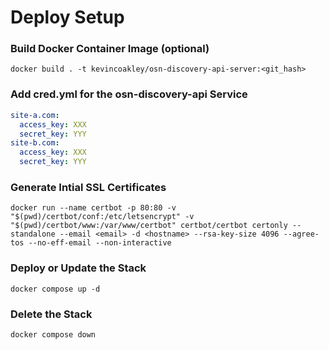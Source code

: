 # Deploy Setup

### Build Docker Container Image (optional)

    docker build . -t kevincoakley/osn-discovery-api-server:<git_hash>

### Add cred.yml for the osn-discovery-api Service

```yaml
site-a.com:
  access_key: XXX
  secret_key: YYY
site-b.com:
  access_key: XXX
  secret_key: YYY
```

### Generate Intial SSL Certificates

    docker run --name certbot -p 80:80 -v "$(pwd)/certbot/conf:/etc/letsencrypt" -v "$(pwd)/certbot/www:/var/www/certbot" certbot/certbot certonly --standalone --email <email> -d <hostname> --rsa-key-size 4096 --agree-tos --no-eff-email --non-interactive

### Deploy or Update the Stack

    docker compose up -d

### Delete the Stack

    docker compose down